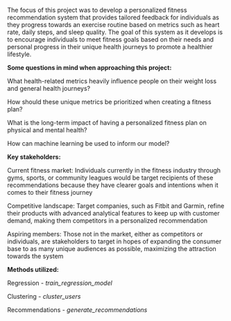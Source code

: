 The focus of this project was to develop a personalized fitness recommendation system that provides tailored feedback for individuals as they progress towards an exercise routine based on metrics such as heart rate, daily steps, and sleep quality. The goal of this system as it develops is to encourage individuals to meet fitness goals based on their needs and personal progress in their unique health journeys to promote a healthier lifestyle.


**Some questions in mind when approaching this project:**

What health-related metrics heavily influence people on their weight loss and general health journeys?

How should these unique metrics be prioritized when creating a fitness plan?

What is the long-term impact of having a personalized fitness plan on physical and mental health?

How can machine learning be used to inform our model?


**Key stakeholders:**

Current fitness market: Individuals currently in the fitness industry through gyms, sports, or community leagues would be target recipients of these recommendations because they have clearer goals and intentions when it comes to their fitness journey

Competitive landscape: Target companies, such as Fitbit and Garmin, refine their products with advanced analytical features to keep up with customer demand, making them competitors in a personalized recommendation

Aspiring members: Those not in the market, either as competitors or individuals, are stakeholders to target in hopes of expanding the consumer base to as many unique audiences as possible, maximizing the attraction towards the system


**Methods utilized:**

Regression - _train_regression_model_

Clustering - _cluster_users_

Recommendations - _generate_recommendations_
